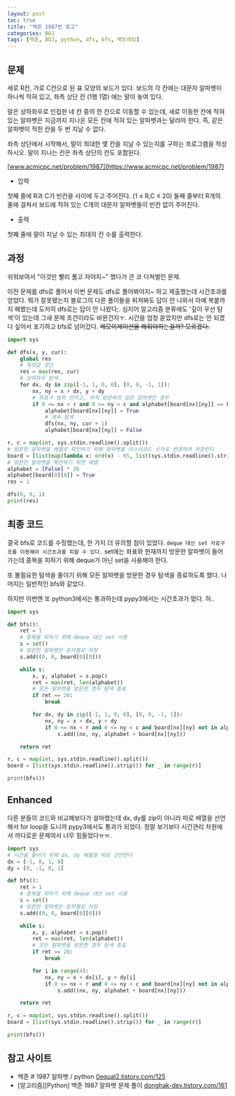 ```yaml
---
layout: post
toc: true
title: "백준 1987번 로고"
categories: BOJ
tags: [백준, BOJ, python, dfs, bfs, 백트래킹]
---
```


## 문제
세로 R칸, 가로 C칸으로 된 표 모양의 보드가 있다. 보드의 각 칸에는 대문자 알파벳이 하나씩 적혀 있고, 좌측 상단 칸 (1행 1열) 에는 말이 놓여 있다.

말은 상하좌우로 인접한 네 칸 중의 한 칸으로 이동할 수 있는데, 새로 이동한 칸에 적혀 있는 알파벳은 지금까지 지나온 모든 칸에 적혀 있는 알파벳과는 달라야 한다. 즉, 같은 알파벳이 적힌 칸을 두 번 지날 수 없다.

좌측 상단에서 시작해서, 말이 최대한 몇 칸을 지날 수 있는지를 구하는 프로그램을 작성하시오. 말이 지나는 칸은 좌측 상단의 칸도 포함된다.

[www.acmicpc.net/problem/1987](https://www.acmicpc.net/problem/1987)

* 입력

첫째 줄에 R과 C가 빈칸을 사이에 두고 주어진다. (1 ≤ R,C ≤ 20) 둘째 줄부터 R개의 줄에 걸쳐서 보드에 적혀 있는 C개의 대문자 알파벳들이 빈칸 없이 주어진다.

* 출력

첫째 줄에 말이 지날 수 있는 최대의 칸 수를 출력한다.


## 과정

쉬워보여서 "이것만 빨리 풀고 자야지~" 했다가 큰 코 다쳐벌인 문제.

이전 문제를 dfs로 풀어서 이번 문제도 dfs로 풀어봐야지~ 하고 제출했는데 시간초과를 얻었다. 뭐가 잘못됐는지 블로그의 다른 풀이들을 뒤져봐도 답이 안 나와서 아예 복붙까지 해봤는데 도저히 dfs로는 답이 안 나왔다;. 심지어 알고리즘 분류에도 '깊이 우선 탐색'이 있는데 그새 문제 조건이라도 바뀐건지ㅜ. 시간을 엄청 쏟았지만 dfs로는 안 되겠다 싶어서 포기하고 bfs로 넘어갔다. ~~메모이제이션을 해줘야하는걸까? 모르겠다.~~

```python
import sys

def dfs(x, y, cur):
    global res
    # 최댓값 갱신
    res = max(res, cur)
    # 상하좌우 탐색
    for dx, dy in zip([-1, 1, 0, 0], [0, 0, -1, 1]):
        nx, ny = x + dx, y + dy
        # 좌표가 범위 안이고, 아직 방문하지 않은 알파벳인 경우
        if 0 <= nx < r and 0 <= ny < c and alphabet[board[nx][ny]] == False:
            alphabet[board[nx][ny]] = True
            # 계속 탐색
            dfs(nx, ny, cur + 1)
            alphabet[board[nx][ny]] = False

r, c = map(int, sys.stdin.readline().split())
# 방문한 알파벳을 배열로 확인하기 위해 알파벳을 아스키코드 숫자로 변경하여 저장한다
board = [list(map(lambda x: ord(x) - 65, list(sys.stdin.readline().strip()))) for _ in range(r)]
# 방문한 알파벳을 확인하기 위한 배열
alphabet = [False] * 26
alphabet[board[0][0]] = True
res = 1

dfs(0, 0, 1)
print(res)
```

## 최종 코드

결국 bfs로 코드를 수정했는데, 한 가지 더 유의할 점이 있었다. `deque 대신 set 자료구조를 이용해야 시간초과를 피할 수 있다.` set에는 좌표와 현재까지 방문한 알파벳이 들어가는데 중복을 피하기 위해 deque가 아닌 set을 사용해야 한다.

또 불필요한 탐색을 줄이기 위해 모든 알파벳을 방문한 경우 탐색을 종료하도록 했다. 나머지는 일반적인 bfs와 같았다.

하지만 이번엔 또 python3에서는 통과하는데 pypy3에서는 시간초과가 떴다. 하..

```python
import sys

def bfs():
    ret = 1
    # 중복을 피하기 위해 deque 대신 set 사용
    s = set()
    # 방문한 알파벳은 문자열로 저장
    s.add((0, 0, board[0][0]))

    while s:
        x, y, alphabet = s.pop()
        ret = max(ret, len(alphabet))
        # 모든 알파벳을 방문한 경우 탐색 종료
        if ret == 26:
            break

        for dx, dy in zip([-1, 1, 0, 0], [0, 0, -1, 1]):
            nx, ny = x + dx, y + dy
            if 0 <= nx < r and 0 <= ny < c and board[nx][ny] not in alphabet:
                s.add((nx, ny, alphabet + board[nx][ny]))

    return ret

r, c = map(int, sys.stdin.readline().split())
board = [list(sys.stdin.readline().strip()) for _ in range(r)]

print(bfs())
```

## Enhanced

다른 분들의 코드와 비교해보다가 설마했는데 dx, dy를 zip이 아니라 따로 배열을 선언해서 for loop을 도니까 pypy3에서도 통과가 되었다. 정말 보기보다 시간관리 차원에서 까다로운 문제여서 너무 힘들었다ㅠㅠ.

```python
import sys
# 시간을 줄이기 위해 dx, dy 배열을 따로 선언한다
dx = [-1, 0, 1, 0]
dy = [0, -1, 0, 1]

def bfs():
    ret = 1
    # 중복을 피하기 위해 deque 대신 set 사용
    s = set()
    # 방문한 알파벳은 문자열로 저장
    s.add((0, 0, board[0][0]))

    while s:
        x, y, alphabet = s.pop()
        ret = max(ret, len(alphabet))
        # 모든 알파벳을 방문한 경우 탐색 종료
        if ret == 26:
            break

        for i in range(4):
            nx, ny = x + dx[i], y + dy[i]
            if 0 <= nx < r and 0 <= ny < c and board[nx][ny] not in alphabet:
                s.add((nx, ny, alphabet + board[nx][ny]))

    return ret

r, c = map(int, sys.stdin.readline().split())
board = [list(sys.stdin.readline().strip()) for _ in range(r)]

print(bfs())
```


## 참고 사이트

- 백준 # 1987 알파벳 / python [0equal2.tistory.com/125](https://0equal2.tistory.com/125)
- [알고리즘][Python] 백준 1987 알파벳 문제 풀이 [donghak-dev.tistory.com/161](https://donghak-dev.tistory.com/161)
